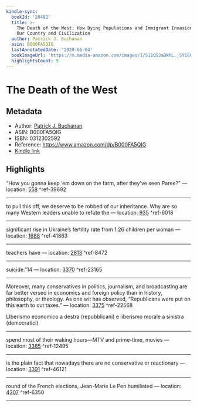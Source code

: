 ```yaml
---
kindle-sync:
  bookId: '20482'
  title: >-
    The Death of the West: How Dying Populations and Immigrant Invasions Imperil
    Our Country and Civilization
  author: Patrick J. Buchanan
  asin: B000FA5QIG
  lastAnnotatedDate: '2020-06-04'
  bookImageUrl: 'https://m.media-amazon.com/images/I/511QSJaDkML._SY160.jpg'
  highlightsCount: 9
---
```

# The Death of the West
## Metadata
* Author: [Patrick J. Buchanan](https://www.amazon.comundefined)
* ASIN: B000FA5QIG
* ISBN: 0312302592
* Reference: https://www.amazon.com/dp/B000FA5QIG
* [Kindle link](kindle://book?action=open&asin=B000FA5QIG)

## Highlights
“How you gonna keep ‘em down on the farm, after they’ve seen Paree?” — location: [558](kindle://book?action=open&asin=B000FA5QIG&location=558) ^ref-39692

---
to pull this off, we deserve to be robbed of our inheritance. Why are so many Western leaders unable to refute the — location: [935](kindle://book?action=open&asin=B000FA5QIG&location=935) ^ref-6018

---
significant rise in Ukraine’s fertility rate from 1.26 children per woman — location: [1688](kindle://book?action=open&asin=B000FA5QIG&location=1688) ^ref-41863

---
teachers have — location: [2813](kindle://book?action=open&asin=B000FA5QIG&location=2813) ^ref-8472

---
suicide.”14 — location: [3370](kindle://book?action=open&asin=B000FA5QIG&location=3370) ^ref-23165

---
Moreover, many conservatives in politics, journalism, and broadcasting are far better versed in economics and foreign policy than in history, philosophy, or theology. As one wit has observed, “Republicans were put on this earth to cut taxes.” — location: [3375](kindle://book?action=open&asin=B000FA5QIG&location=3375) ^ref-22568

LIberismo economico a destra (repubblicani) e liberismo morale a sinistra (democratici)

---
spend most of their waking hours—MTV and prime-time, movies — location: [3385](kindle://book?action=open&asin=B000FA5QIG&location=3385) ^ref-12495

---
is the plain fact that nowadays there are no conservative or reactionary — location: [3391](kindle://book?action=open&asin=B000FA5QIG&location=3391) ^ref-46121

---
round of the French elections, Jean-Marie Le Pen humiliated — location: [4307](kindle://book?action=open&asin=B000FA5QIG&location=4307) ^ref-6350

---
